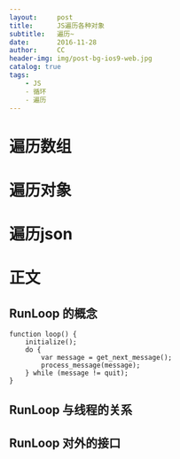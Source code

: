 ```yaml
---
layout:     post
title:      JS遍历各种对象
subtitle:   遍历~
date:       2016-11-28
author:     CC
header-img: img/post-bg-ios9-web.jpg
catalog: true
tags:
    - JS
    - 循环
    - 遍历
---
```


# 遍历数组

# 遍历对象


# 遍历json



	

# 正文
## RunLoop 的概念


```
function loop() {
    initialize();
    do {
        var message = get_next_message();
        process_message(message);
    } while (message != quit);
}
```


## RunLoop 与线程的关系


## RunLoop 对外的接口

